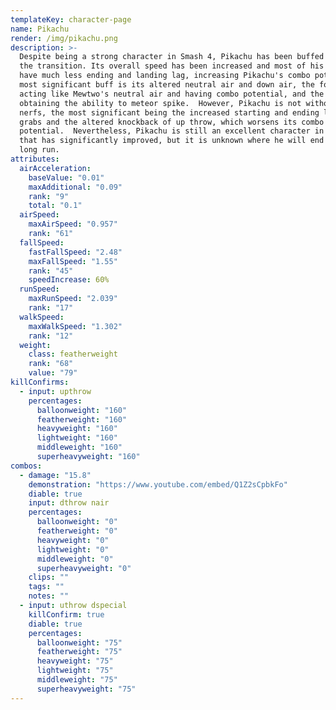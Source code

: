 ```yaml
---
templateKey: character-page
name: Pikachu
render: /img/pikachu.png
description: >-
  Despite being a strong character in Smash 4, Pikachu has been buffed during
  the transition. Its overall speed has been increased and most of his moves
  have much less ending and landing lag, increasing Pikachu's combo potency. Its
  most significant buff is its altered neutral air and down air, the former now
  acting like Mewtwo's neutral air and having combo potential, and the latter
  obtaining the ability to meteor spike.  However, Pikachu is not without its
  nerfs, the most significant being the increased starting and ending lag on his
  grabs and the altered knockback of up throw, which worsens its combo
  potential.  Nevertheless, Pikachu is still an excellent character in Ultimate
  that has significantly improved, but it is unknown where he will end up in the
  long run.
attributes:
  airAcceleration:
    baseValue: "0.01"
    maxAdditional: "0.09"
    rank: "9"
    total: "0.1"
  airSpeed:
    maxAirSpeed: "0.957"
    rank: "61"
  fallSpeed:
    fastFallSpeed: "2.48"
    maxFallSpeed: "1.55"
    rank: "45"
    speedIncrease: 60%
  runSpeed:
    maxRunSpeed: "2.039"
    rank: "17"
  walkSpeed:
    maxWalkSpeed: "1.302"
    rank: "12"
  weight:
    class: featherweight
    rank: "68"
    value: "79"
killConfirms:
  - input: upthrow
    percentages:
      balloonweight: "160"
      featherweight: "160"
      heavyweight: "160"
      lightweight: "160"
      middleweight: "160"
      superheavyweight: "160"
combos:
  - damage: "15.8"
    demonstration: "https://www.youtube.com/embed/Q1Z2sCpbkFo"
    diable: true
    input: dthrow nair
    percentages:
      balloonweight: "0"
      featherweight: "0"
      heavyweight: "0"
      lightweight: "0"
      middleweight: "0"
      superheavyweight: "0"
    clips: ""
    tags: ""
    notes: ""
  - input: uthrow dspecial
    killConfirm: true
    diable: true
    percentages:
      balloonweight: "75"
      featherweight: "75"
      heavyweight: "75"
      lightweight: "75"
      middleweight: "75"
      superheavyweight: "75"
---
```

